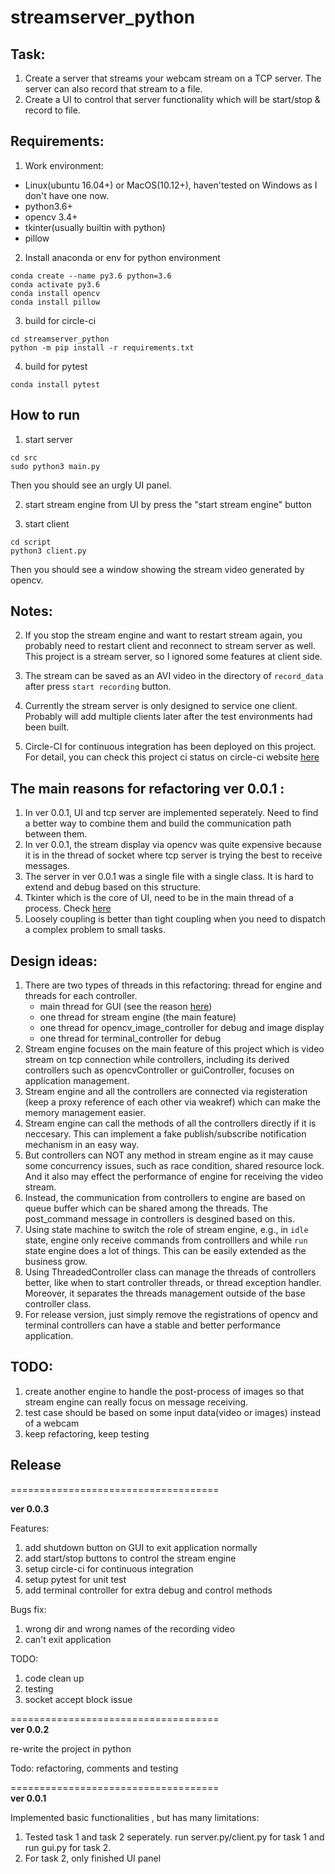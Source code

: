 # streamserver_python

## Task:

1. Create a server that streams your webcam stream on a TCP server. The server can also record that stream to a file.
2. Create a UI to control that server functionality which will be start/stop & record to file.

## Requirements:

1. Work environment:   
- Linux(ubuntu 16.04+) or MacOS(10.12+), haven'tested on Windows as I don't have one now.  
- python3.6+  
- opencv 3.4+
- tkinter(usually builtin with python)  
- pillow  

2. Install anaconda or env for python environment

```
conda create --name py3.6 python=3.6
conda activate py3.6
conda install opencv
conda install pillow
```

3. build for circle-ci 
```
cd streamserver_python
python -m pip install -r requirements.txt
```

4. build for pytest
```
conda install pytest

```


## How to run
1. start server
```
cd src
sudo python3 main.py
```
Then you should see an urgly UI panel.

2. start stream engine from UI by press the "start stream engine" button 

3. start client
```
cd script
python3 client.py
```
Then you should see a window showing the stream video generated by opencv.

## Notes:


2. If you stop the stream engine and want to restart stream again, you probably need to restart client and reconnect to stream server as well. This project is a stream server, so I ignored some features at client side.   

3. The stream can be saved as an AVI video in the directory of `record_data` after press `start recording` button. 

4. Currently the stream server is only designed to service one client. Probably will add multiple clients later after the test environments had been built.

5. Circle-CI for continuous integration has been deployed on this project. For detail, you can check this project ci status on circle-ci website [here](https://app.circleci.com/pipelines/github/wangyihuan123/streamserver_python/)


## The main reasons for refactoring ver 0.0.1 :
1. In ver 0.0.1, UI and tcp server are implemented seperately. Need to find a better way to combine them and build the communication path between them.
2. In ver 0.0.1, the stream display via opencv was quite expensive because it is in the thread of socket where tcp server is trying the best to receive messages.
3. The server in ver 0.0.1 was a single file with a single class. It is hard to extend and debug based on this structure.
4. Tkinter which is the core of UI, need to be in the main thread of a process. Check [here](https://stackoverflow.com/questions/14694408/runtimeerror-main-thread-is-not-in-main-loop)
5. Loosely coupling is better than tight coupling when you need to dispatch a complex problem to small tasks.


## Design ideas:
1. There are two types of threads in this refactoring: thread for engine and threads for each controller. 
    - main thread for GUI (see the reason [here](https://stackoverflow.com/questions/14694408/runtimeerror-main-thread-is-not-in-main-loop))
    - one thread for stream engine (the main feature)
    - one thread for opencv_image_controller for debug and image display
    - one thread for terminal_controller for debug 
1. Stream engine focuses on the main feature of this project which is video stream on tcp connection  while controllers, including its derived controllers such as opencvController or guiController, focuses on application management. 
2. Stream engine and all the controllers are connected via registeration (keep a  proxy reference of each other via weakref) which can make the memory management easier.
3. Stream engine can call the methods of all the controllers directly if it is neccesary. This can implement a fake publish/subscribe notification mechanism in an easy way. 
3. But controllers can NOT any method in stream engine as it may cause some concurrency issues, such as race condition, shared resource lock. And it also may effect the performance of engine for receiving the video stream.
3. Instead, the communication from controllers to engine are based on queue buffer which can be shared among the threads. The post_command message in controllers is desgined based on this.  
3. Using state machine to switch the role of stream engine, e.g., in `idle` state, engine only receive commands from controlllers and while `run` state engine does a lot of things. This can be easily extended as the business grow.
3. Using ThreadedController class can manage the threads of controllers better, like when to start controller threads, or thread exception handler. Moreover, it separates the threads management outside of the base controller class.
3. For release version, just simply remove the registrations of opencv and terminal controllers can have a stable and better performance application.

## TODO:
1. create another engine to handle the post-process of images so that stream engine can really focus on message receiving.
2. test case should be based on some input data(video or images) instead of a webcam
3. keep refactoring, keep testing


## Release

====================================   

**ver 0.0.3**

Features:
1. add shutdown button on GUI to exit application normally
2. add start/stop buttons to control the stream engine
3. setup circle-ci for continuous integration
4. setup pytest for unit test
5. add terminal controller for extra debug and control methods

Bugs fix:
1. wrong dir and wrong names of the recording video
2. can't exit application

TODO:
1. code clean up
2. testing
3. socket accept block issue

====================================  
**ver 0.0.2**

re-write the project in python

Todo:
refactoring, comments and testing

====================================  
**ver 0.0.1**

Implemented basic functionalities , but has many limitations:

1. Tested task 1 and task 2 seperately. run server.py/client.py for task 1 and run gui.py for task 2.
2. For task 2, only finished UI panel
